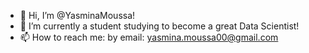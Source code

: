 - 👋 Hi, I’m @YasminaMoussa! 
- 🌱 I’m currently a student studying to become a great Data Scientist!
- 📫 How to reach me: by email: yasmina.moussa00@gmail.com

